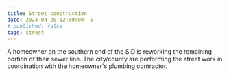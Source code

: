 ```yaml
---
title: Street construction
date: 2024-04-28 12:00:00 -5
# published: false
tags: street
---
```

A homeowner on the southern end of the SID is reworking the remaining portion of their sewer line.
The city/county are performing the street work in coordination with the homeowner's plumbing contractor.
<!-- excerpt -->

